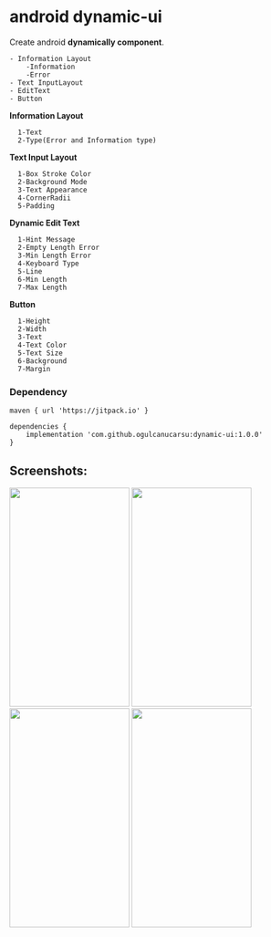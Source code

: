 # android dynamic-ui

Create android __dynamically component__.

```
- Information Layout
    -Information
    -Error
- Text InputLayout
- EditText
- Button
```

__Information Layout__<br>
```
  1-Text
  2-Type(Error and Information type)
```
__Text Input Layout__<br>
```
  1-Box Stroke Color
  2-Background Mode
  3-Text Appearance
  4-CornerRadii
  5-Padding
 ```   
__Dynamic Edit Text__<br>
```
  1-Hint Message
  2-Empty Length Error
  3-Min Length Error
  4-Keyboard Type
  5-Line
  6-Min Length
  7-Max Length
```
__Button__<br>
```
  1-Height
  2-Width
  3-Text
  4-Text Color
  5-Text Size
  6-Background
  7-Margin
```

### Dependency<br>
```
maven { url 'https://jitpack.io' }
```
```
dependencies {
    implementation 'com.github.ogulcanucarsu:dynamic-ui:1.0.0'
}
```

## Screenshots:
<img src="https://github.com/ogulcanucarsu/dynamic-ui/blob/master/art/0.jpg"
height="384" width="210"> <img src="https://github.com/ogulcanucarsu/dynamic-ui/blob/master/art/1.jpg" height="384" width="210"> <img src="https://github.com/ogulcanucarsu/dynamic-ui/blob/master/art/2.jpg" height="384" width="210"> <img src="https://github.com/ogulcanucarsu/dynamic-ui/blob/master/art/3.jpg" height="384" width="210">
